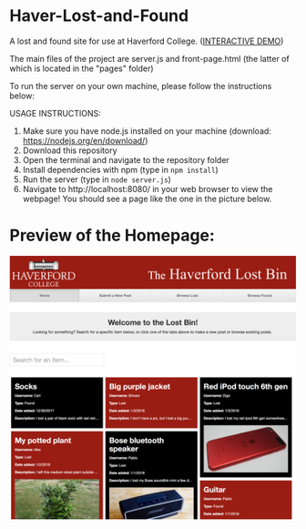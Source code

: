 # Haver-Lost-and-Found
A lost and found site for use at Haverford College. ([INTERACTIVE DEMO](http://haverlostandfound-env.4aqm3pzj9q.us-east-2.elasticbeanstalk.com))

The main files of the project are server.js and front-page.html (the latter of which is located in the "pages" folder)

To run the server on your own machine, please follow the instructions below:


USAGE INSTRUCTIONS:
1) Make sure you have node.js installed on your machine (download: https://nodejs.org/en/download/)
2) Download this repository
3) Open the terminal and navigate to the repository folder
4) Install dependencies with npm (type in `npm install`)
5) Run the server (type in `node server.js`)
6) Navigate to http://localhost:8080/ in your web browser to view the webpage! You should see a page like the one in the picture below.


# Preview of the Homepage:
![homepage preview](homepage.png)
